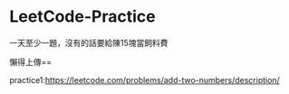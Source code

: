 # LeetCode-Practice
一天至少一題，沒有的話要給陳15塊當飼料費 

懶得上傳==

practice1:https://leetcode.com/problems/add-two-numbers/description/
